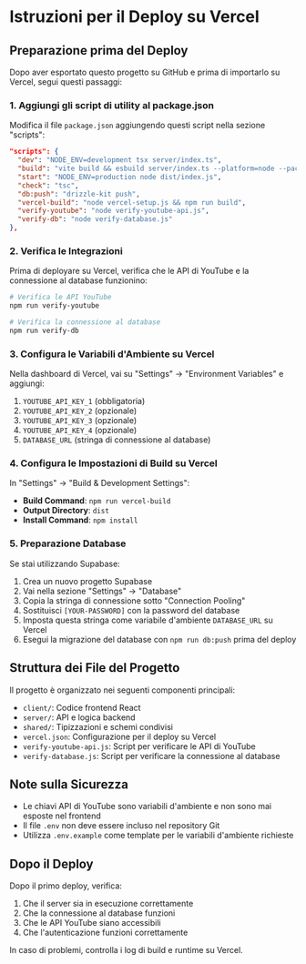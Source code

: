 # Istruzioni per il Deploy su Vercel

## Preparazione prima del Deploy

Dopo aver esportato questo progetto su GitHub e prima di importarlo su Vercel, segui questi passaggi:

### 1. Aggiungi gli script di utility al package.json

Modifica il file `package.json` aggiungendo questi script nella sezione "scripts":

```json
"scripts": {
  "dev": "NODE_ENV=development tsx server/index.ts",
  "build": "vite build && esbuild server/index.ts --platform=node --packages=external --bundle --format=esm --outdir=dist",
  "start": "NODE_ENV=production node dist/index.js",
  "check": "tsc",
  "db:push": "drizzle-kit push",
  "vercel-build": "node vercel-setup.js && npm run build",
  "verify-youtube": "node verify-youtube-api.js",
  "verify-db": "node verify-database.js"
},
```

### 2. Verifica le Integrazioni

Prima di deployare su Vercel, verifica che le API di YouTube e la connessione al database funzionino:

```bash
# Verifica le API YouTube
npm run verify-youtube

# Verifica la connessione al database
npm run verify-db
```

### 3. Configura le Variabili d'Ambiente su Vercel

Nella dashboard di Vercel, vai su "Settings" -> "Environment Variables" e aggiungi:

1. `YOUTUBE_API_KEY_1` (obbligatoria)
2. `YOUTUBE_API_KEY_2` (opzionale)
3. `YOUTUBE_API_KEY_3` (opzionale)
4. `YOUTUBE_API_KEY_4` (opzionale)
5. `DATABASE_URL` (stringa di connessione al database)

### 4. Configura le Impostazioni di Build su Vercel

In "Settings" -> "Build & Development Settings":

- **Build Command**: `npm run vercel-build`
- **Output Directory**: `dist`
- **Install Command**: `npm install`

### 5. Preparazione Database

Se stai utilizzando Supabase:

1. Crea un nuovo progetto Supabase
2. Vai nella sezione "Settings" -> "Database"
3. Copia la stringa di connessione sotto "Connection Pooling"
4. Sostituisci `[YOUR-PASSWORD]` con la password del database
5. Imposta questa stringa come variabile d'ambiente `DATABASE_URL` su Vercel
6. Esegui la migrazione del database con `npm run db:push` prima del deploy

## Struttura dei File del Progetto

Il progetto è organizzato nei seguenti componenti principali:

- `client/`: Codice frontend React
- `server/`: API e logica backend
- `shared/`: Tipizzazioni e schemi condivisi
- `vercel.json`: Configurazione per il deploy su Vercel
- `verify-youtube-api.js`: Script per verificare le API di YouTube
- `verify-database.js`: Script per verificare la connessione al database

## Note sulla Sicurezza

- Le chiavi API di YouTube sono variabili d'ambiente e non sono mai esposte nel frontend
- Il file `.env` non deve essere incluso nel repository Git
- Utilizza `.env.example` come template per le variabili d'ambiente richieste

## Dopo il Deploy

Dopo il primo deploy, verifica:

1. Che il server sia in esecuzione correttamente
2. Che la connessione al database funzioni
3. Che le API YouTube siano accessibili
4. Che l'autenticazione funzioni correttamente

In caso di problemi, controlla i log di build e runtime su Vercel.